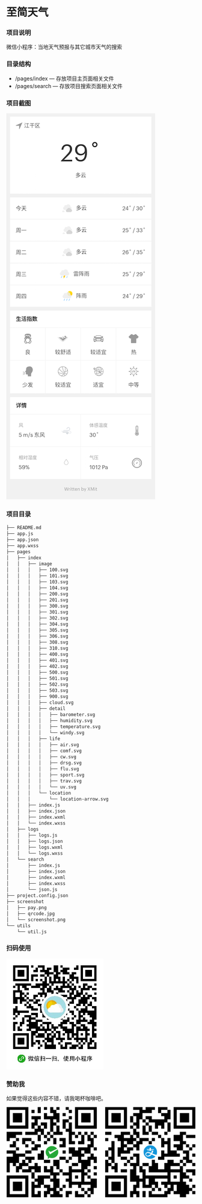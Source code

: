 # 至简天气

### 项目说明

微信小程序：当地天气预报与其它城市天气的搜索

### 目录结构

- /pages/index — 存放项目主页面相关文件
- /pages/search — 存放项目搜索页面相关文件

### 项目截图

![screenshot](./screenshot/screenshot.png)

### 项目目录

```
├── README.md
├── app.js
├── app.json
├── app.wxss
├── pages
│   ├── index
│   │   ├── image
│   │   │   ├── 100.svg
│   │   │   ├── 101.svg
│   │   │   ├── 103.svg
│   │   │   ├── 104.svg
│   │   │   ├── 200.svg
│   │   │   ├── 201.svg
│   │   │   ├── 300.svg
│   │   │   ├── 301.svg
│   │   │   ├── 302.svg
│   │   │   ├── 304.svg
│   │   │   ├── 305.svg
│   │   │   ├── 306.svg
│   │   │   ├── 308.svg
│   │   │   ├── 310.svg
│   │   │   ├── 400.svg
│   │   │   ├── 401.svg
│   │   │   ├── 402.svg
│   │   │   ├── 500.svg
│   │   │   ├── 501.svg
│   │   │   ├── 502.svg
│   │   │   ├── 503.svg
│   │   │   ├── 900.svg
│   │   │   ├── cloud.svg
│   │   │   ├── detail
│   │   │   │   ├── barometer.svg
│   │   │   │   ├── humidity.svg
│   │   │   │   ├── temperature.svg
│   │   │   │   └── windy.svg
│   │   │   ├── life
│   │   │   │   ├── air.svg
│   │   │   │   ├── comf.svg
│   │   │   │   ├── cw.svg
│   │   │   │   ├── drsg.svg
│   │   │   │   ├── flu.svg
│   │   │   │   ├── sport.svg
│   │   │   │   ├── trav.svg
│   │   │   │   └── uv.svg
│   │   │   └── location
│   │   │       └── location-arrow.svg
│   │   ├── index.js
│   │   ├── index.json
│   │   ├── index.wxml
│   │   └── index.wxss
│   ├── logs
│   │   ├── logs.js
│   │   ├── logs.json
│   │   ├── logs.wxml
│   │   └── logs.wxss
│   └── search
│       ├── index.js
│       ├── index.json
│       ├── index.wxml
│       ├── index.wxss
│       └── json.js
├── project.config.json
├── screenshot
│   ├── pay.png
│   ├── qrcode.jpg
│   └── screenshot.png
└── utils
    └── util.js
```

### 扫码使用

![qrcode](./screenshot/qrcode.jpg)

### 赞助我

如果觉得这些内容不错，请我喝杯咖啡吧。

![pay](./screenshot/pay.png)
